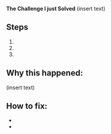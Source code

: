 **The Challenge I just Solved** (insert text)

## Steps
1. 
2.  
3. 

## Why this happened:
(insert text)

## How to fix:
-   
- 
